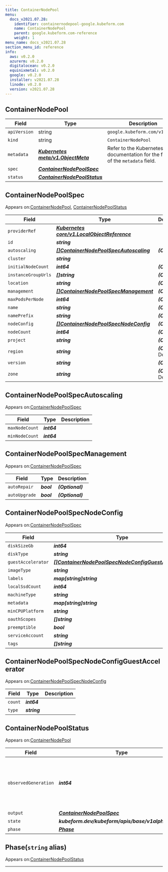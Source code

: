 ```yaml
---
title: ContainerNodePool
menu:
  docs_v2021.07.28:
    identifier: containernodepool-google.kubeform.com
    name: ContainerNodePool
    parent: google.kubeform.com-reference
    weight: 1
menu_name: docs_v2021.07.28
section_menu_id: reference
info:
  aws: v0.2.0
  azurerm: v0.2.0
  digitalocean: v0.2.0
  equinixmetal: v0.2.0
  google: v0.2.0
  installer: v2021.07.28
  linode: v0.2.0
  version: v2021.07.28
---
```


## ContainerNodePool
| Field | Type | Description |
| ------ | ----- | ----------- |
| `apiVersion` | string | `google.kubeform.com/v1alpha1` |
|    `kind` | string | `ContainerNodePool` |
| `metadata` | ***[Kubernetes meta/v1.ObjectMeta](https://v1-18.docs.kubernetes.io/docs/reference/generated/kubernetes-api/v1.18/#objectmeta-v1-meta)***|Refer to the Kubernetes API documentation for the fields of the `metadata` field.|
| `spec` | ***[ContainerNodePoolSpec](#containernodepoolspec)***||
| `status` | ***[ContainerNodePoolStatus](#containernodepoolstatus)***||
## ContainerNodePoolSpec

Appears on:[ContainerNodePool](#containernodepool), [ContainerNodePoolStatus](#containernodepoolstatus)

| Field | Type | Description |
| ------ | ----- | ----------- |
| `providerRef` | ***[Kubernetes core/v1.LocalObjectReference](https://v1-18.docs.kubernetes.io/docs/reference/generated/kubernetes-api/v1.18/#localobjectreference-v1-core)***||
| `id` | ***string***||
| `autoscaling` | ***[[]ContainerNodePoolSpecAutoscaling](#containernodepoolspecautoscaling)***| ***(Optional)*** |
| `cluster` | ***string***||
| `initialNodeCount` | ***int64***| ***(Optional)*** |
| `instanceGroupUrls` | ***[]string***| ***(Optional)*** |
| `location` | ***string***| ***(Optional)*** |
| `management` | ***[[]ContainerNodePoolSpecManagement](#containernodepoolspecmanagement)***| ***(Optional)*** |
| `maxPodsPerNode` | ***int64***| ***(Optional)*** |
| `name` | ***string***| ***(Optional)*** |
| `namePrefix` | ***string***| ***(Optional)*** |
| `nodeConfig` | ***[[]ContainerNodePoolSpecNodeConfig](#containernodepoolspecnodeconfig)***| ***(Optional)*** |
| `nodeCount` | ***int64***| ***(Optional)*** |
| `project` | ***string***| ***(Optional)*** |
| `region` | ***string***| ***(Optional)*** Deprecated|
| `version` | ***string***| ***(Optional)*** |
| `zone` | ***string***| ***(Optional)*** Deprecated|
## ContainerNodePoolSpecAutoscaling

Appears on:[ContainerNodePoolSpec](#containernodepoolspec)

| Field | Type | Description |
| ------ | ----- | ----------- |
| `maxNodeCount` | ***int64***||
| `minNodeCount` | ***int64***||
## ContainerNodePoolSpecManagement

Appears on:[ContainerNodePoolSpec](#containernodepoolspec)

| Field | Type | Description |
| ------ | ----- | ----------- |
| `autoRepair` | ***bool***| ***(Optional)*** |
| `autoUpgrade` | ***bool***| ***(Optional)*** |
## ContainerNodePoolSpecNodeConfig

Appears on:[ContainerNodePoolSpec](#containernodepoolspec)

| Field | Type | Description |
| ------ | ----- | ----------- |
| `diskSizeGb` | ***int64***| ***(Optional)*** |
| `diskType` | ***string***| ***(Optional)*** |
| `guestAccelerator` | ***[[]ContainerNodePoolSpecNodeConfigGuestAccelerator](#containernodepoolspecnodeconfigguestaccelerator)***| ***(Optional)*** |
| `imageType` | ***string***| ***(Optional)*** |
| `labels` | ***map[string]string***| ***(Optional)*** |
| `localSsdCount` | ***int64***| ***(Optional)*** |
| `machineType` | ***string***| ***(Optional)*** |
| `metadata` | ***map[string]string***| ***(Optional)*** |
| `minCPUPlatform` | ***string***| ***(Optional)*** |
| `oauthScopes` | ***[]string***| ***(Optional)*** |
| `preemptible` | ***bool***| ***(Optional)*** |
| `serviceAccount` | ***string***| ***(Optional)*** |
| `tags` | ***[]string***| ***(Optional)*** |
## ContainerNodePoolSpecNodeConfigGuestAccelerator

Appears on:[ContainerNodePoolSpecNodeConfig](#containernodepoolspecnodeconfig)

| Field | Type | Description |
| ------ | ----- | ----------- |
| `count` | ***int64***||
| `type` | ***string***||
## ContainerNodePoolStatus

Appears on:[ContainerNodePool](#containernodepool)

| Field | Type | Description |
| ------ | ----- | ----------- |
| `observedGeneration` | ***int64***| ***(Optional)*** Resource generation, which is updated on mutation by the API Server.|
| `output` | ***[ContainerNodePoolSpec](#containernodepoolspec)***| ***(Optional)*** |
| `state` | ***kubeform.dev/kubeform/apis/base/v1alpha1.State***| ***(Optional)*** |
| `phase` | ***[Phase](#phase)***| ***(Optional)*** |
## Phase(`string` alias)

Appears on:[ContainerNodePoolStatus](#containernodepoolstatus)

---
